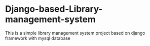 # Django-based-Library-management-system
 This is a simple library management system project based on django framework with mysql database 
